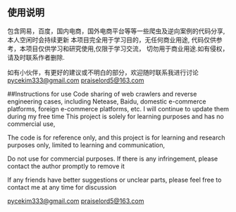 ## 使用说明
包含网易，百度，国内电商，国外电商平台等等一些爬虫及逆向案例的代码分享,本人空闲时会持续更新
本项目完全用于学习目的，无任何商业用途,
代码仅供参考，本项目仅供学习和研究使用,仅限于学习交流，
切勿用于商业用途.如有侵权，请及时联系作者删除.


如有小伙伴，有更好的建议或不明白的部分，欢迎随时联系我进行讨论
pycekim333@gmail.com
praiselord5@163.com




##Instructions for use
Code sharing of web crawlers and reverse engineering cases, including Netease, Baidu, domestic e-commerce platforms, foreign e-commerce platforms, etc. I will continue to update them during my free time
This project is solely for learning purposes and has no commercial use,

The code is for reference only, and this project is for learning and research purposes only, limited to learning and communication,

Do not use for commercial purposes. If there is any infringement, please contact the author promptly to remove it

If any friends have better suggestions or unclear parts, please feel free to contact me at any time for discussion

pycekim333@gmail.com
praiselord5@163.com
